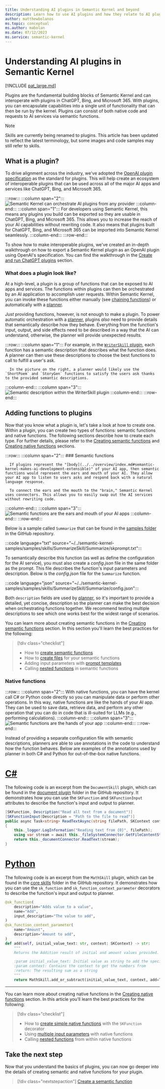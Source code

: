 ```yaml
---
title: Understanding AI plugins in Semantic Kernel and beyond
description: Learn how to use AI plugins and how they relate to AI plugins in ChatGPT, Bing, and Microsoft 365.
author: matthewbolanos
ms.topic: conceptual
ms.author: mabolan
ms.date: 07/12/2023
ms.service: semantic-kernel
---
```


# Understanding AI plugins in Semantic Kernel

[!INCLUDE [pat_large.md](../../includes/pat_large.md)]

Plugins are the fundamental building blocks of Semantic Kernel and can interoperate with plugins in ChatGPT, Bing, and Microsoft 365.
With plugins, you can encapsulate capabilities into a single unit of functionality that can then be run by the kernel. Plugins can consist of both native code and requests to AI services via semantic functions. 

> [!Note]
> Skills are currently being renamed to plugins. This article has been updated to reflect the latest terminology, but some images and code samples may still refer to skills.

## What is a plugin?
To drive alignment across the industry, we've adopted the [OpenAI plugin specification](https://platform.openai.com/docs/plugins/getting-started/) as the standard for plugins. This will help create an ecosystem of interoperable plugins that can be used across all of the major AI apps and services like ChatGPT, Bing, and Microsoft 365.

:::row:::
   :::column span="2":::
        ![Semantic Kernel can orchestrate AI plugins from any provider](../../media/cross-platform-plugins.png)
   :::column-end:::
   :::column span="1":::
      For developers using Semantic Kernel, this means any plugins you build can be exported so they are usable in ChatGPT, Bing, and Microsoft 365. This allows you to increase the reach of your AI capabilities without rewriting code. It also means that plugins built for ChatGPT, Bing, and Microsoft 365 can be imported into Semantic Kernel seamlessly.
   :::column-end:::
:::row-end:::

To show how to make interoperable plugins, we've created an in-depth walkthrough on how to export a Semantic Kernel plugin as an OpenAI plugin using OpenAI's specification. You can find the walkthrough in the [Create and run ChatGPT plugins](./chatgpt-plugins.md) section.

### What does a plugin look like?
At a high-level, a plugin is a group of functions that can be exposed to AI apps and services. The functions within plugins can then be orchestrated by an AI application to accomplish user requests. Within Semantic Kernel, you can invoke these functions either manually (see [chaining functions](./chaining-functions.md)) or automatically with a [planner](../planners/index.md).

_Just_ providing functions, however, is not enough to make a plugin. To power automatic orchestration with a [planner](../planners/index.md), plugins _also_ need to provide details that semantically describe how they behave. Everything from the function's input, output, and side effects need to be described in a way that the AI can understand, otherwise, the planner will provide unexpected results.

:::row:::
   :::column span="1":::
      For example, in the [`WriterSkill` plugin](https://github.com/microsoft/semantic-kernel/tree/main/samples/skills/WriterSkill), each function has a semantic description that describes what the function does. A planner can then use these descriptions to choose the best functions to call to fulfill a user's ask.
      
      In the picture on the right, a planner would likely use the `ShortPoem` and `StoryGen` functions to satisfy the users ask thanks to the provided semantic descriptions.
   :::column-end:::
   :::column span="3":::
        ![Semantic description within the WriterSkill plugin](../../media/writer-plugin-example.png)
   :::column-end:::
:::row-end:::

## Adding functions to plugins
Now that you know what a plugin is, let's take a look at how to create one. Within a plugin, you can create two types of functions: semantic functions and native functions. The following sections describe how to create each type. For further details, please refer to the [Creating semantic functions](./semantic-functions/inline-semantic-functions.md) and [Creating native functions](./native-functions/using-the-SKFunction-decorator.md) sections.

:::row:::
   :::column span="2":::
      ### Semantic functions

      If plugins represent the "[body](../../overview/index.md#semantic-kernel-makes-ai-development-extensible)" of your AI app, then semantic functions would represent the ears and mouth of your AI. They allow your AI app to listen to users asks and respond back with a natural language response.
      
      To connect the ears and the mouth to the "brain," Semantic Kernel uses connectors. This allows you to easily swap out the AI services without rewriting code.
   :::column-end:::
   :::column span="3":::
        ![Semantic functions are the ears and mouth of your AI apps](../../media/semantic-function-explainer.png)
   :::column-end:::
:::row-end:::

Below is a sample called `Summarize` that can be found in the [samples folder](https://github.com/microsoft/semantic-kernel/tree/main/samples/skills/SummarizeSkill/Summarize) in the GitHub repository.

:::code language="txt" source="~/../semantic-kernel-samples/samples/skills/SummarizeSkill/Summarize/skprompt.txt":::

To semantically describe this function (as well as define the configuration for the AI service), you must also create a _config.json_ file in the same folder as the prompt. This file describes the function's input parameters and description. Below is the _config.json_ file for the `Summarize` function.


:::code language="json" source="~/../semantic-kernel-samples/samples/skills/SummarizeSkill/Summarize/config.json":::


Both `description` fields are used by [planner](../planners/index.md), so it's important to provide a detailed, yet concise, description so the planner can make the best decision when orchestrating functions together. We recommend testing multiple descriptions to see which one works best for the widest range of scenarios.

You can learn more about creating semantic functions in the [Creating semantic functions](./semantic-functions/inline-semantic-functions.md) section. In this section you'll learn the best practices for the following:
> [!div class="checklist"]
> * How to [create semantic functions](./semantic-functions/inline-semantic-functions.md)
> * How to [create files](./semantic-functions/serializing-semantic-functions.md) for your semantic functions
> * Adding input parameters with [prompt templates](./semantic-functions/templatizing-semantic-functions.md)
> * Calling [nested functions](./semantic-functions/calling-nested-functions.md) in semantic functions

### Native functions

:::row:::
   :::column span="2":::
      With native functions, you can have the kernel call C# or Python code directly so you can manipulate data or perform other operations. In this way, native functions are like the hands of your AI app. They can be used to save data, retrieve data, and perform any other operation that you can do in code that is ill-suited for LLMs (e.g., performing calculations).
   :::column-end:::
   :::column span="3":::
        ![Semantic functions are the hands of your app](../../media/native-function-explainer.png)
   :::column-end:::
:::row-end:::


Instead of providing a separate configuration file with semantic descriptions, planners are able to use annotations in the code to understand how the function behaves. Below are examples of the annotations used by planner in both C# and Python for out-of-the-box native functions.

# [C#](#tab/Csharp)
The following code is an excerpt from the `DocumentSkill` plugin, which can be found in the [document plugin](https://github.com/microsoft/semantic-kernel/tree/main/dotnet/src/Skills/Skills.Document) folder in the GitHub repository. It demonstrates how you can use the `SKFunction` and `SKFunctionInput` attributes to describe the function's input and output to planner.

```csharp
[SKFunction, Description("Read all text from a document")]
[SKFunctionInput(Description = "Path to the file to read")]
public async Task<string> ReadTextAsync(string filePath, SKContext context)
{
    this._logger.LogInformation("Reading text from {0}", filePath);
    using var stream = await this._fileSystemConnector.GetFileContentStreamAsync(filePath, context.CancellationToken).ConfigureAwait(false);
    return this._documentConnector.ReadText(stream);
}
```

# [Python](#tab/python)

The following code is an excerpt from the `MathSkill` plugin, which can be found in the [core skills](https://github.com/microsoft/semantic-kernel/tree/main/python/semantic_kernel/core_skills) folder in the GitHub repository. It demonstrates how you can use the `sk_function` and `sk_function_context_parameter` decorators to describe the function's input and output to planner.

```python
@sk_function(
    description="Adds value to a value",
    name="Add",
    input_description="The value to add",
)
@sk_function_context_parameter(
    name="Amount",
    description="Amount to add",
)
def add(self, initial_value_text: str, context: SKContext) -> str:
    """
    Returns the Addition result of initial and amount values provided.

    :param initial_value_text: Initial value as string to add the specified amount
    :param context: Contains the context to get the numbers from
    :return: The resulting sum as a string
    """
    return MathSkill.add_or_subtract(initial_value_text, context, add=True)
```

---

You can learn more about creating native functions in the [Creating native functions](./native-functions/using-the-SKFunction-decorator.md) section. In this article you'll learn the best practices for the following:
> [!div class="checklist"]
> * How to [create simple native functions](./native-functions/using-the-SKFunction-decorator.md) with the `SKFunction` decorator
> * Using [multiple input parameters](./native-functions/multiple-parameters.md) with native functions
> * Calling [nested functions](./native-functions/calling-nested-functions.md) from within native functions

## Take the next step
Now that you understand the basics of plugins, you can now go deeper into the details of creating semantic and native functions for your plugin.

> [!div class="nextstepaction"]
> [Create a semantic function](./semantic-functions/inline-semantic-functions.md)

